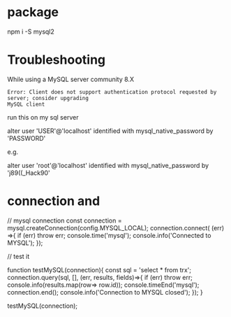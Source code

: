 # package

npm i -S mysql2

# Troubleshooting
While using a MySQL server community 8.X

    Error: Client does not support authentication protocol requested by server; consider upgrading
    MySQL client


run this on my sql server

alter user 'USER'@'localhost' identified with mysql_native_password by 'PASSWORD'

e.g.

alter user 'root'@'localhost' identified with mysql_native_password by 'j89((_Hack90'


# connection and


// mysql connection
const connection = mysql.createConnection(config.MYSQL_LOCAL);
connection.connect( (err) =>{
    if (err) throw err;
    console.time('mysql');
    console.info('Connected to MYSQL');
});

// test it

function testMySQL(connection){
    const sql = 'select * from trx';
    connection.query(sql, [], (err, results, fields)=>{
        if (err) throw err;
        console.info(results.map(row=> row.id));
        console.timeEnd('mysql');
        connection.end();
        console.info('Connection to MYSQL closed');
    });
}

testMySQL(connection);
